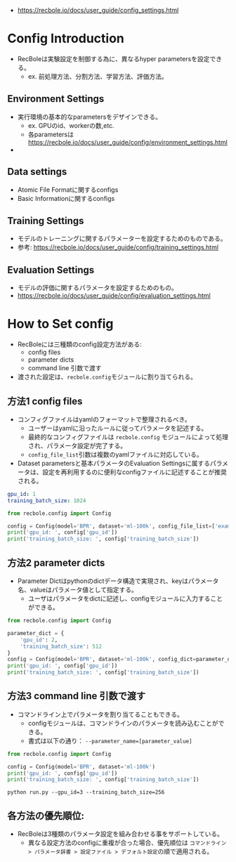 - https://recbole.io/docs/user_guide/config_settings.html

# Config Introduction

- RecBoleは実験設定を制御する為に、異なるhyper parametersを設定できる。
  - ex. 前処理方法、分割方法、学習方法、評価方法。

## Environment Settings

- 実行環境の基本的なparametersをデザインできる。
  - ex. GPUのid、workerの数,etc.
  - 各parametersは https://recbole.io/docs/user_guide/config/environment_settings.html
-

## Data settings

- Atomic File Formatに関するconfigs
- Basic Informationに関するconfigs

## Training Settings

- モデルのトレーニングに関するパラメーターを設定するためのものである。
- 参考: https://recbole.io/docs/user_guide/config/training_settings.html

## Evaluation Settings

- モデルの評価に関するパラメータを設定するためのもの。
- https://recbole.io/docs/user_guide/config/evaluation_settings.html

# How to Set config

- RecBoleには三種類のconfig設定方法がある:
  - config files
  - parameter dicts
  - command line 引数で渡す
- 渡された設定は、`recbole.config`モジュールに割り当てられる。

## 方法1 config files

- コンフィグファイルはyamlのフォーマットで整理されるべき。
  - ユーザーはyamlに沿ったルールに従ってパラメータを記述する。
  - 最終的なコンフィグファイルは `recbole.config` モジュールによって処理され、パラメータ設定が完了する。
  - `config_file_list`引数は複数のyamlファイルに対応している。
- Dataset parametersと基本パラメータのEvaluation Settingsに属するパラメータは、設定を再利用するのに便利なconfigファイルに記述することが推奨される。

```yaml
gpu_id: 1
training_batch_size: 1024
```

```python
from recbole.config import Config

config = Config(model='BPR', dataset='ml-100k', config_file_list=['example.yaml'])
print('gpu_id: ', config['gpu_id'])
print('training_batch_size: ', config['training_batch_size'])
```

## 方法2 parameter dicts

- Parameter Dictはpythonのdictデータ構造で実現され、keyはパラメータ名、valueはパラメータ値として指定する。
  - ユーザはパラメータをdictに記述し、configモジュールに入力することができる。

```python
from recbole.config import Config

parameter_dict = {
    'gpu_id': 2,
    'training_batch_size': 512
}
config = Config(model='BPR', dataset='ml-100k', config_dict=parameter_dict)
print('gpu_id: ', config['gpu_id'])
print('training_batch_size: ', config['training_batch_size'])
```

## 方法3 command line 引数で渡す

- コマンドライン上でパラメータを割り当てることもできる。
  - configモジュールは、コマンドラインのパラメータを読み込むことができる。
  - 書式は以下の通り： `--parameter_name=[parameter_value]`

```python
from recbole.config import Config

config = Config(model='BPR', dataset='ml-100k')
print('gpu_id: ', config['gpu_id'])
print('training_batch_size: ', config['training_batch_size'])
```

```
python run.py --gpu_id=3 --training_batch_size=256
```

## 各方法の優先順位:

- RecBoleは3種類のパラメータ設定を組み合わせる事をサポートしている。
  - 異なる設定方法のconfigに重複が合った場合、優先順位は `コマンドライン > パラメータ辞書 > 設定ファイル > デフォルト設定`の順で適用される。
